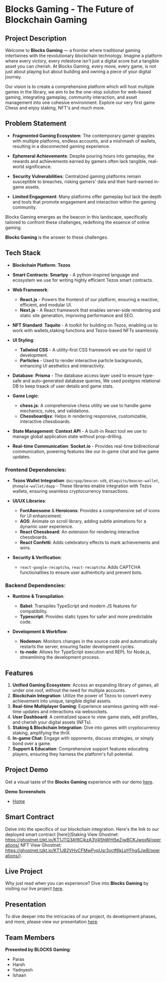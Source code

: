 # Blocks Gaming - The Future of Blockchain Gaming

## Project Description

Welcome to **Blocks Gaming** — a frontier where traditional gaming intertwines with the revolutionary blockchain technology. Imagine a platform where every victory, every milestone isn't just a digital score but a tangible asset you can cherish. At Blocks Gaming, every move, every game, is not just about playing but about building and owning a piece of your digital journey.

Our vision is to create a comprehensive platform which will host multiple games in the library, we aim to be the one-stop solution for web-based gaming, integrating gameplay, community interaction, and asset management into one cohesive environment. Explore our very first game Chess and enjoy staking, NFT's and much more.

## Problem Statement


- **Fragmented Gaming Ecosystem**: The contemporary gamer grapples with multiple platforms, endless accounts, and a mishmash of wallets, resulting in a disconnected gaming experience.

- **Ephemeral Achievements**: Despite pouring hours into gameplay, the rewards and achievements earned by gamers often lack tangible, real-world significance.

- **Security Vulnerabilities**: Centralized gaming platforms remain susceptible to breaches, risking gamers' data and their hard-earned in-game assets.

- **Limited Engagement**: Many platforms offer gameplay but lack the depth and tools that promote engagement and interaction within the gaming community.

Blocks Gaming emerges as the beacon in this landscape, specifically tailored to confront these challenges, redefining the essence of online gaming.


**Blocks Gaming** is the answer to these challenges.


## Tech Stack

- **Blockchain Platform**: **Tezos** 
  
- **Smart Contracts**: **Smartpy** - A python-inspired language and ecosystem we use for writing highly efficient Tezos smart contracts.
  
- **Web Framework**: 
    - **React.js** - Powers the frontend of our platform, ensuring a reactive, efficient, and modular UI.
    - **Next.js** - A React framework that enables server-side rendering and static site generation, improving performance and SEO.

- **NFT Standard**: **Taquito** - A toolkit for building on Tezos, enabling us to work with wallets,staking functions and Tezos-based NFTs seamlessly.

- **UI Styling**: 
    - **Tailwind CSS** - A utility-first CSS framework we use for rapid UI development.
    - **Particles** - Used to render interactive particle backgrounds, enhancing UI aesthetics and interactivity.

- **Database**: **Prisma** - The database access layer used to ensure type-safe and auto-generated database queries, We used postgres relational DB to keep traack of user details and game stats.

- **Game Logic**: 
  - **chess.js**: A comprehensive chess utility we use to handle game mechanics, rules, and validations.
  - **Chessboardjsx**: Helps in rendering responsive, customizable, interactive chessboards.

- **State Management**: **Context API** - A built-in React tool we use to manage global application state without prop-drilling.

- **Real-time Communication**: **Socket.io** - Provides real-time bidirectional communication, powering features like our in-game chat and live game updates.

### Frontend Dependencies:

- **Tezos Wallet Integration**: `@airgap/beacon-sdk`, `@taquito/beacon-wallet`, `@temple-wallet/dapp` - These libraries enable integration with Tezos wallets, ensuring seamless cryptocurrency transactions.

- **UI/UX Libraries**: 
  - **FontAwesome** & **Heroicons**: Provides a comprehensive set of icons for UI enhancement.
  - **AOS**: Animate on scroll library, adding subtle animations for a dynamic user experience.
  - **React Chessboard**: An extension for rendering interactive chessboards.
  - **React Confetti**: Adds celebratory effects to mark achievements and wins.

- **Security & Verification**:
  - `react-google-recaptcha`, `react-recaptcha`: Adds CAPTCHA functionalities to ensure user authenticity and prevent bots.

### Backend Dependencies:

- **Runtime & Transpilation**:
  - **Babel**: Transpiles TypeScript and modern JS features for compatibility.
  - **Typescript**: Provides static types for safer and more predictable code.
  
- **Development & Workflow**:
  - **Nodemon**: Monitors changes in the source code and automatically restarts the server, ensuring faster development cycles.
  - **ts-node**: Allows for TypeScript execution and REPL for Node.js, streamlining the development process.


## Features

1. **Unified Gaming Ecosystem**: Access an expanding library of games, all under one roof, without the need for multiple accounts.
2. **Blockchain Integration**: Utilize the power of Tezos to convert every achievement into unique, tangible digital assets.
3. **Real-time Multiplayer Gaming**: Experience seamless gaming with real-time updates and interactions via websockets.
4. **User Dashboard**: A centralized space to view game stats, edit profiles, and cherish your digital assets (NFTs).
5. **Staking & Blockchain Integration**: Dive into games with cryptocurrency staking, amplifying the thrill.
6. **In-game Chat**: Engage with opponents, discuss strategies, or simply bond over a game.
7. **Support & Education**: Comprehensive support features educating players, ensuring they harness the platform's full potential.

## Project Demo

Get a visual taste of the **Blocks Gaming** experience with our demo [here](https://drive.google.com/file/d/1tJ7PEndGZ4tJemGrV1VQlVLz_1f9ZZlY/view?usp=sharing). 

**Demo Screenshots**
  - [Home](https://drive.google.com/file/d/1NQRbyL7qQUHgPlFtTfx5eEPyop2EeDr6/view?usp=sharing)

## Smart Contract

Delve into the specifics of our blockchain integration. Here's the link to our deployed smart contract [here](Staking View Ghostnet: https://ghostnet.tzkt.io/KT1JTQ3Af8CjkzA3V45hWHt5eZiwBCKJwpxN/operations/
NFT View Ghostnet: https://ghostnet.tzkt.io/KT1J82VHvCFMwPypUsr3vctf6kLpYFhgSJwB/operations/).

## Live Project

Why just read when you can experience? Dive into **Blocks Gaming** by visiting our live project [here](https://blocks-sand-kappa.vercel.app/). 

## Presentation

To dive deeper into the intricacies of our project, its development phases, and more, please view our presentation [here](https://docs.google.com/presentation/d/1S9rDeJi_wR9dXKZoZ7W68-JOA3p7CIBrcaYY6eB3dvg/edit?usp=sharing).

## Team Members

**Presented by BLOCKS Gaming**:
- Paras
- Harsh
- Yadnyesh
- Ishaan

